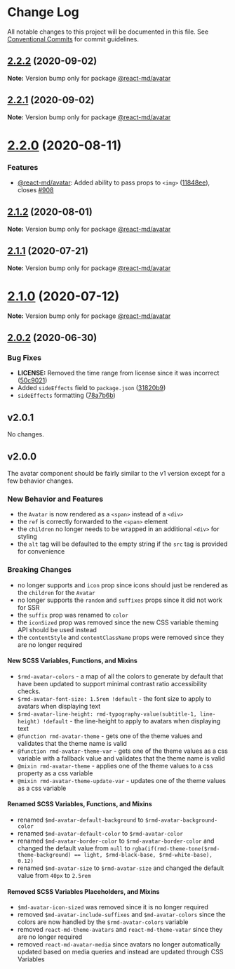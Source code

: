 # Change Log

All notable changes to this project will be documented in this file. See
[Conventional Commits](https://conventionalcommits.org) for commit guidelines.

## [2.2.2](https://github.com/mlaursen/react-md/compare/v2.2.1...v2.2.2) (2020-09-02)

**Note:** Version bump only for package [@react-md/avatar](../avatar)

## [2.2.1](https://github.com/mlaursen/react-md/compare/v2.2.0...v2.2.1) (2020-09-02)

**Note:** Version bump only for package [@react-md/avatar](../avatar)

# [2.2.0](https://github.com/mlaursen/react-md/compare/v2.1.2...v2.2.0) (2020-08-11)

### Features

- [@react-md/avatar](../avatar): Added ability to pass props to `<img>`
  ([11848ee](https://github.com/mlaursen/react-md/commit/11848ee80b5aca0416ea3e0f4812746dd47d90b7)),
  closes [#908](https://github.com/mlaursen/react-md/issues/908)

## [2.1.2](https://github.com/mlaursen/react-md/compare/v2.1.1...v2.1.2) (2020-08-01)

**Note:** Version bump only for package [@react-md/avatar](../avatar)

## [2.1.1](https://github.com/mlaursen/react-md/compare/v2.1.0...v2.1.1) (2020-07-21)

**Note:** Version bump only for package [@react-md/avatar](../avatar)

# [2.1.0](https://github.com/mlaursen/react-md/compare/v2.0.4...v2.1.0) (2020-07-12)

**Note:** Version bump only for package [@react-md/avatar](../avatar)

## [2.0.2](https://github.com/mlaursen/react-md/compare/v2.0.1...v2.0.2) (2020-06-30)

### Bug Fixes

- **LICENSE:** Removed the time range from license since it was incorrect
  ([50c9021](https://github.com/mlaursen/react-md/commit/50c9021cedc0d642758b9fd541bb6c93d2fe1786))
- Added `sideEffects` field to `package.json`
  ([31820b9](https://github.com/mlaursen/react-md/commit/31820b9b43705e5849664500a17b6849eb6dc2a9))
- `sideEffects` formatting
  ([78a7b6b](https://github.com/mlaursen/react-md/commit/78a7b6b0e40c7daefb749835670705f21bd21720))

## v2.0.1

No changes.

## v2.0.0

The avatar component should be fairly similar to the v1 version except for a few
behavior changes.

### New Behavior and Features

- the `Avatar` is now rendered as a `<span>` instead of a `<div>`
- the `ref` is correctly forwarded to the `<span>` element
- the `children` no longer needs to be wrapped in an additional `<div>` for
  styling
- the `alt` tag will be defaulted to the empty string if the `src` tag is
  provided for convenience

### Breaking Changes

- no longer supports and `icon` prop since icons should just be rendered as the
  `children` for the `Avatar`
- no longer supports the `random` and `suffixes` props since it did not work for
  SSR
- the `suffix` prop was renamed to `color`
- the `iconSized` prop was removed since the new CSS variable theming API should
  be used instead
- the `contentStyle` and `contentClassName` props were removed since they are no
  longer required

#### New SCSS Variables, Functions, and Mixins

- `$rmd-avatar-colors` - a map of all the colors to generate by default that
  have been updated to support minimal contrast ratio accessibility checks.
- `$rmd-avatar-font-size: 1.5rem !default` - the font size to apply to avatars
  when displaying text
- `$rmd-avatar-line-height: rmd-typography-value(subtitle-1, line-height) !default` -
  the line-height to apply to avatars when displaying text
- `@function rmd-avatar-theme` - gets one of the theme values and validates that
  the theme name is valid
- `@function rmd-avatar-theme-var` - gets one of the theme values as a css
  variable with a fallback value and validates that the theme name is valid
- `@mixin rmd-avatar-theme` - applies one of the theme values to a css property
  as a css variable
- `@mixin rmd-avatar-theme-update-var` - updates one of the theme values as a
  css variable

#### Renamed SCSS Variables, Functions, and Mixins

- renamed `$md-avatar-default-background` to `$rmd-avatar-background-color`
- renamed `$md-avatar-default-color` to `$rmd-avatar-color`
- renamed `$md-avatar-border-color` to `$rmd-avatar-border-color` and changed
  the default value from `null` to
  `rgba(if(rmd-theme-tone($rmd-theme-background) == light, $rmd-black-base, $rmd-white-base), 0.12)`
- renamed `$md-avatar-size` to `$rmd-avatar-size` and changed the default value
  from `40px` to `2.5rem`

#### Removed SCSS Variables Placeholders, and Mixins

- `$md-avatar-icon-sized` was removed since it is no longer required
- removed `$md-avatar-include-suffixes` and `$md-avatar-colors` since the colors
  are now handled by the `$rmd-avatar-colors` variable
- removed `react-md-theme-avatars` and `react-md-theme-vatar` since they are no
  longer required
- removed `react-md-avatar-media` since avatars no longer automatically updated
  based on media queries and instead are updated through CSS Variables
